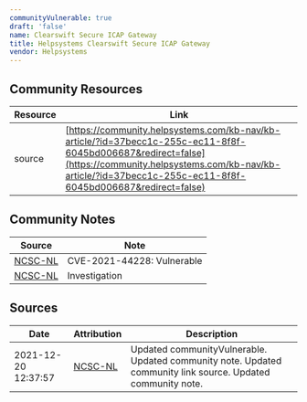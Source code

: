 ```yaml
---
communityVulnerable: true
draft: 'false'
name: Clearswift Secure ICAP Gateway
title: Helpsystems Clearswift Secure ICAP Gateway
vendor: Helpsystems
---
```



## Community Resources
| Resource | Link |
| --- | --- |
| source | [https://community.helpsystems.com/kb-nav/kb-article/?id=37becc1c-255c-ec11-8f8f-6045bd006687&redirect=false](https://community.helpsystems.com/kb-nav/kb-article/?id=37becc1c-255c-ec11-8f8f-6045bd006687&redirect=false) |

## Community Notes
| Source | Note |
| --- | --- |
| [NCSC-NL](https://github.com/NCSC-NL/log4shell/blob/main/software/README.md) | CVE-2021-44228: Vulnerable </ul> |
| [NCSC-NL](https://github.com/NCSC-NL/log4shell/blob/main/software/README.md) | Investigation |

## Sources
| Date | Attribution | Description |
| --- | --- | --- |
| 2021-12-20 12:37:57 | [NCSC-NL](https://github.com/NCSC-NL/log4shell/blob/main/software/README.md) | Updated communityVulnerable. Updated community note. Updated community link source. Updated community note.  |
